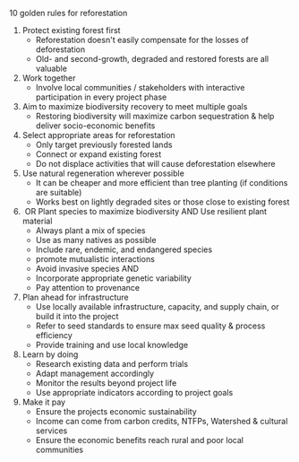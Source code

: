 10 golden rules for reforestation

1.  Protect existing forest first
    -   Reforestation doesn't easily compensate for the losses of
        deforestation
    -   Old- and second-growth, degraded and restored forests are all
        valuable
2.  Work together
    -   Involve local communities / stakeholders with interactive
        participation in every project phase
3.  Aim to maximize biodiversity recovery to meet multiple goals
    -   Restoring biodiversity will maximize carbon sequestration & help
        deliver socio-economic benefits
4.  Select appropriate areas for reforestation
    -   Only target previously forested lands
    -   Connect or expand existing forest
    -   Do not displace activities that will cause deforestation
        elsewhere
5.  Use natural regeneration wherever possible
    -   It can be cheaper and more efficient than tree planting (if
        conditions are suitable)
    -   Works best on lightly degraded sites or those close to existing
        forest
6.   OR Plant species to maximize biodiversity AND Use resilient plant
    material
    -   Always plant a mix of species
    -   Use as many natives as possible
    -   Include rare, endemic, and endangered species
    -   promote mutualistic interactions
    -   Avoid invasive species AND
    -   Incorporate appropriate genetic variability
    -   Pay attention to provenance
7.  Plan ahead for infrastructure
    -   Use locally available infrastructure, capacity, and supply
        chain, or build it into the project
    -   Refer to seed standards to ensure max seed quality & process
        efficiency
    -   Provide training and use local knowledge
8.  Learn by doing
    -   Research existing data and perform trials
    -   Adapt management accordingly
    -   Monitor the results beyond project life
    -   Use appropriate indicators according to project goals
9.  Make it pay
    -   Ensure the projects economic sustainability
    -   Income can come from carbon credits, NTFPs, Watershed & cultural
        services
    -   Ensure the economic benefits reach rural and poor local
        communities
